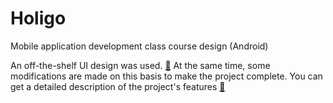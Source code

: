 # Holigo
Mobile application development class course design (Android)

An off-the-shelf UI design was used. [🔗](https://www.behance.net/gallery/103668823/Holigo-mobile-UI-kit)
At the same time, some modifications are made on this basis to make the project complete.
You can get a detailed description of the project's features [🔗](https://blog.csdn.net/qq_45769399/article/details/125637607)
